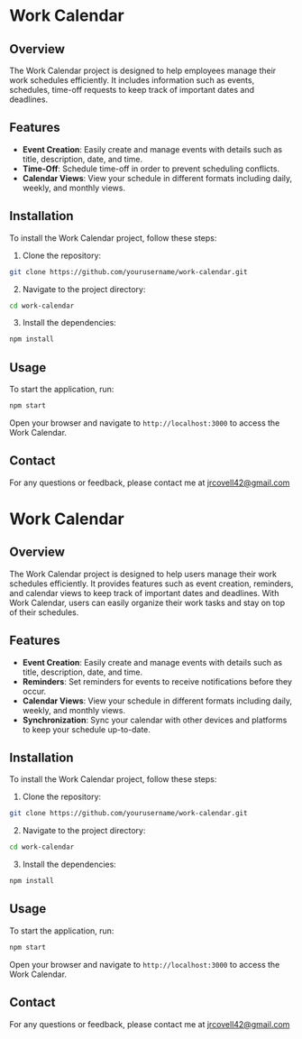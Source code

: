 # Work Calendar

## Overview
The Work Calendar project is designed to help employees manage their work schedules efficiently. It includes information such as events, schedules, time-off requests to keep track of important dates and deadlines.

## Features
- **Event Creation**: Easily create and manage events with details such as title, description, date, and time.
- **Time-Off**: Schedule time-off in order to prevent scheduling conflicts.
- **Calendar Views**: View your schedule in different formats including daily, weekly, and monthly views.


## Installation
To install the Work Calendar project, follow these steps:
1. Clone the repository:
 ```bash
 git clone https://github.com/yourusername/work-calendar.git
 ```
2. Navigate to the project directory:
 ```bash
 cd work-calendar
 ```
3. Install the dependencies:
 ```bash
 npm install
 ```

## Usage
To start the application, run:
```bash
npm start
```
Open your browser and navigate to `http://localhost:3000` to access the Work Calendar.



## Contact
For any questions or feedback, please contact me at jrcovell42@gmail.com

# Work Calendar

## Overview
The Work Calendar project is designed to help users manage their work schedules efficiently. It provides features such as event creation, reminders, and calendar views to keep track of important dates and deadlines. With Work Calendar, users can easily organize their work tasks and stay on top of their schedules.

## Features
- **Event Creation**: Easily create and manage events with details such as title, description, date, and time.
- **Reminders**: Set reminders for events to receive notifications before they occur.
- **Calendar Views**: View your schedule in different formats including daily, weekly, and monthly views.
- **Synchronization**: Sync your calendar with other devices and platforms to keep your schedule up-to-date.

## Installation
To install the Work Calendar project, follow these steps:
1. Clone the repository:
 ```bash
 git clone https://github.com/yourusername/work-calendar.git
 ```
2. Navigate to the project directory:
 ```bash
 cd work-calendar
 ```
3. Install the dependencies:
 ```bash
 npm install
 ```

## Usage
To start the application, run:
```bash
npm start
```
Open your browser and navigate to `http://localhost:3000` to access the Work Calendar.



## Contact
For any questions or feedback, please contact me at jrcovell42@gmail.com
